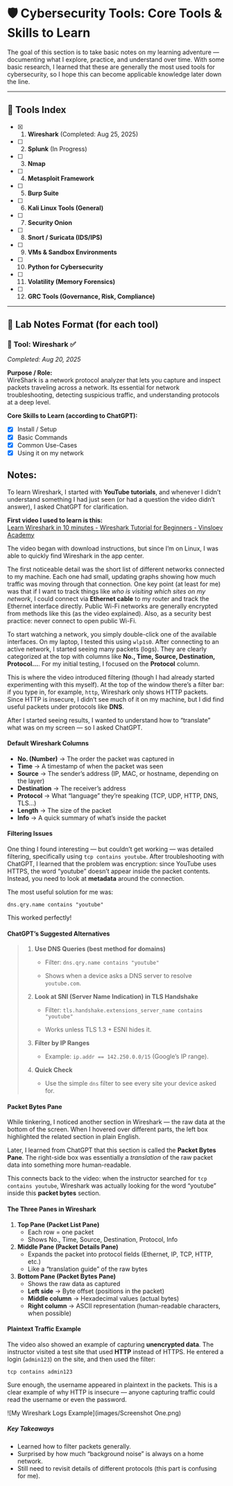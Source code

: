 # 🛡️ Cybersecurity Tools: Core Tools & Skills to Learn

The goal of this section is to take basic notes on my learning adventure — documenting what I explore, practice, and understand over time. With some basic research, I learned that these are generally the most used tools for cybersecurity, so I hope this can become applicable knowledge later down the line.  

---
## 📂 Tools Index
- [x] 1. **Wireshark** (Completed: Aug 25, 2025)
- [ ] 2. **Splunk** (In Progress)
- [ ] 3. **Nmap**
- [ ] 4. **Metasploit Framework**
- [ ] 5. **Burp Suite**
- [ ] 6. **Kali Linux Tools (General)**
- [ ] 7. **Security Onion**
- [ ] 8. **Snort / Suricata (IDS/IPS)**
- [ ] 9. **VMs & Sandbox Environments**
- [ ] 10. **Python for Cybersecurity**
- [ ] 11. **Volatility (Memory Forensics)**
- [ ] 12. **GRC Tools (Governance, Risk, Compliance)**

---

## 🔬 Lab Notes Format (for each tool)

### 🧰 Tool: Wireshark ✅
*Completed: Aug 20, 2025*

**Purpose / Role:**  
WireShark is a network protocol analyzer that lets you capture and inspect packets traveling across a network. Its essential for network troubleshooting, detecting suspicious traffic, and understanding protocols at a deep level. 

**Core Skills to Learn (according to ChatGPT):**  
- [x] Install / Setup  
- [x] Basic Commands  
- [x] Common Use-Cases  
- [x] Using it on my network  

## Notes:
To learn Wireshark, I started with **YouTube tutorials**, and whenever I didn’t understand something I had just seen (or had a question the video didn’t answer), I asked ChatGPT for clarification.

**First video I used to learn is this:**  
[Learn Wireshark in 10 minutes - Wireshark Tutorial for Beginners - Vinsloev Academy](https://www.youtube.com/watch?v=lb1Dw0elw0Q&t=68s)

The video began with download instructions, but since I’m on Linux, I was able to quickly find Wireshark in the app center.

The first noticeable detail was the short list of different networks connected to my machine. Each one had small, updating graphs showing how much traffic was moving through that connection. One key point (at least for me) was that if I want to track things like _who is visiting which sites on my network_, I could connect via **Ethernet cable** to my router and track the Ethernet interface directly. Public Wi-Fi networks are generally encrypted from methods like this (as the video explained). Also, as a security best practice: never connect to open public Wi-Fi.

To start watching a network, you simply double-click one of the available interfaces. On my laptop, I tested this using `wlp1s0`. After connecting to an active network, I started seeing many packets (logs). They are clearly categorized at the top with columns like **No., Time, Source, Destination, Protocol…**. For my initial testing, I focused on the **Protocol** column.

This is where the video introduced filtering (though I had already started experimenting with this myself). At the top of the window there’s a filter bar: if you type in, for example, `http`, Wireshark only shows HTTP packets. Since HTTP is insecure, I didn’t see much of it on my machine, but I did find useful packets under protocols like **DNS**.

After I started seeing results, I wanted to understand how to “translate” what was on my screen — so I asked ChatGPT.

#### Default Wireshark Columns
- **No. (Number)** → The order the packet was captured in
- **Time** → A timestamp of when the packet was seen
- **Source** → The sender’s address (IP, MAC, or hostname, depending on the layer)
- **Destination** → The receiver’s address
- **Protocol** → What “language” they’re speaking (TCP, UDP, HTTP, DNS, TLS…)
- **Length** → The size of the packet
- **Info** → A quick summary of what’s inside the packet

#### Filtering Issues
One thing I found interesting — but couldn’t get working — was detailed filtering, specifically using `tcp contains youtube`. After troubleshooting with ChatGPT, I learned that the problem was encryption: since YouTube uses HTTPS, the word “youtube” doesn’t appear inside the packet contents. Instead, you need to look at **metadata** around the connection.

The most useful solution for me was:

`dns.qry.name contains "youtube"`

This worked perfectly!

#### ChatGPT’s Suggested Alternatives

> 1. **Use DNS Queries (best method for domains)**
>     
>     - Filter: `dns.qry.name contains "youtube"`
>         
>     - Shows when a device asks a DNS server to resolve `youtube.com`.
>         
> 2. **Look at SNI (Server Name Indication) in TLS Handshake**
>     
>     - Filter: `tls.handshake.extensions_server_name contains "youtube"`
>         
>     - Works unless TLS 1.3 + ESNI hides it.
>         
> 3. **Filter by IP Ranges**
>     
>     - Example: `ip.addr == 142.250.0.0/15` (Google’s IP range).
>         
> 4. **Quick Check**
>     
>     - Use the simple `dns` filter to see every site your device asked for.
>         

#### Packet Bytes Pane
While tinkering, I noticed another section in Wireshark — the raw data at the bottom of the screen. When I hovered over different parts, the left box highlighted the related section in plain English.

Later, I learned from ChatGPT that this section is called the **Packet Bytes Pane**. The right-side box was essentially a _translation_ of the raw packet data into something more human-readable.

This connects back to the video: when the instructor searched for `tcp contains youtube`, Wireshark was actually looking for the word “youtube” inside this **packet bytes** section.

#### The Three Panes in Wireshark
1. **Top Pane (Packet List Pane)**
    - Each row = one packet
    - Shows No., Time, Source, Destination, Protocol, Info
2. **Middle Pane (Packet Details Pane)**
    - Expands the packet into protocol fields (Ethernet, IP, TCP, HTTP, etc.)
    - Like a “translation guide” of the raw bytes
3. **Bottom Pane (Packet Bytes Pane)**
    - Shows the raw data as captured
    - **Left side** → Byte offset (positions in the packet)
    - **Middle column** → Hexadecimal values (actual bytes)
    - **Right column** → ASCII representation (human-readable characters, when possible)

#### Plaintext Traffic Example
The video also showed an example of capturing **unencrypted data**. The instructor visited a test site that used **HTTP** instead of HTTPS. He entered a login (`admin123`) on the site, and then used the filter:

`tcp contains admin123`

Sure enough, the username appeared in plaintext in the packets. This is a clear example of why HTTP is insecure — anyone capturing traffic could read the username or even the password.

![My Wireshark Logs Example](images/Screenshot One.png)

##### Key Takeaways
- Learned how to filter packets generally.
- Surprised by how much “background noise” is always on a home network.
- Still need to revisit details of different protocols (this part is confusing for me).
